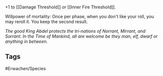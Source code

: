 +1 to [[Damage Threshold]] _or_ [[Inner Fire Threshold]].

Willpower of mortality: Once per phase, when you don't like your roll, you may reroll it. You keep the second result.

_The good King Abdel protects the tri-nations of Norrant, Mirrant, and Sorrant. In the Time of Mankind, all are welcome be they man, elf, dwarf or anything in between._

## Tags
#Erwachen/Species 